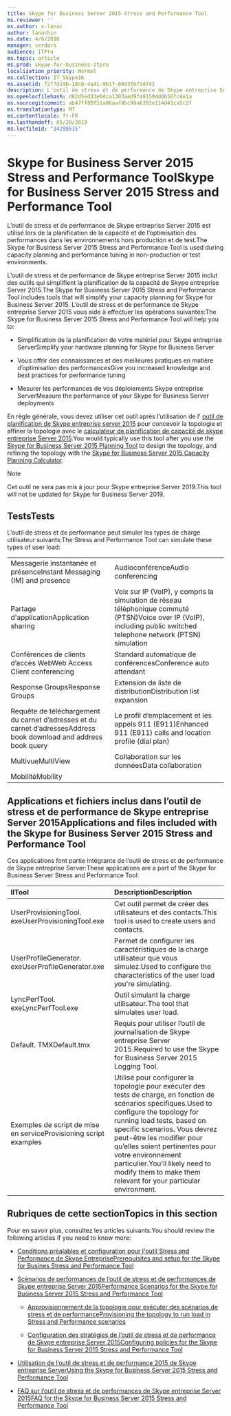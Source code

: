 ```yaml
---
title: Skype for Business Server 2015 Stress and Performance Tool
ms.reviewer: ''
ms.author: v-lanac
author: lanachin
ms.date: 4/6/2016
manager: serdars
audience: ITPro
ms.topic: article
ms.prod: skype-for-business-itpro
localization_priority: Normal
ms.collection: IT_Skype16
ms.assetid: f2f7d19b-18c8-4a41-9b17-80d35b73d742
description: L’outil de stress et de performance de Skype entreprise Server 2015 est utilisé lors de la planification de la capacité et de l’optimisation des performances dans les environnements hors production et de test.
ms.openlocfilehash: d82d5ed33e6dca1303aed9f49150dd6b56fc4e1a
ms.sourcegitcommit: ab47ff88f51a96aaf8bc99a6303e114d41ca5c2f
ms.translationtype: MT
ms.contentlocale: fr-FR
ms.lasthandoff: 05/20/2019
ms.locfileid: "34299515"
---
```

# <a name="skype-for-business-server-2015-stress-and-performance-tool"></a><span data-ttu-id="5fe5c-103">Skype for Business Server 2015 Stress and Performance Tool</span><span class="sxs-lookup"><span data-stu-id="5fe5c-103">Skype for Business Server 2015 Stress and Performance Tool</span></span>
 
<span data-ttu-id="5fe5c-104">L’outil de stress et de performance de Skype entreprise Server 2015 est utilisé lors de la planification de la capacité et de l’optimisation des performances dans les environnements hors production et de test.</span><span class="sxs-lookup"><span data-stu-id="5fe5c-104">The Skype for Business Server 2015 Stress and Performance Tool is used during capacity planning and performance tuning in non-production or test environments.</span></span>
  
<span data-ttu-id="5fe5c-105">L’outil de stress et de performance de Skype entreprise Server 2015 inclut des outils qui simplifient la planification de la capacité de Skype entreprise Server 2015.</span><span class="sxs-lookup"><span data-stu-id="5fe5c-105">The Skype for Business Server 2015 Stress and Performance Tool includes tools that will simplify your capacity planning for Skype for Business Server 2015.</span></span> <span data-ttu-id="5fe5c-106">L’outil de stress et de performance de Skype entreprise Server 2015 vous aide à effectuer les opérations suivantes:</span><span class="sxs-lookup"><span data-stu-id="5fe5c-106">The Skype for Business Server 2015 Stress and Performance Tool will help you to:</span></span>
  
- <span data-ttu-id="5fe5c-107">Simplification de la planification de votre matériel pour Skype entreprise Server</span><span class="sxs-lookup"><span data-stu-id="5fe5c-107">Simplify your hardware planning for Skype for Business Server</span></span>
    
- <span data-ttu-id="5fe5c-108">Vous offrir des connaissances et des meilleures pratiques en matière d’optimisation des performances</span><span class="sxs-lookup"><span data-stu-id="5fe5c-108">Give you increased knowledge and best practices for performance tuning</span></span>
    
- <span data-ttu-id="5fe5c-109">Mesurer les performances de vos déploiements Skype entreprise Server</span><span class="sxs-lookup"><span data-stu-id="5fe5c-109">Measure the performance of your Skype for Business Server deployments</span></span>
    
<span data-ttu-id="5fe5c-110">En règle générale, vous devez utiliser cet outil après l’utilisation de l' [outil de planification de Skype entreprise server 2015](../../management-tools/planning-tool/planning-tool.md) pour concevoir la topologie et affiner la topologie avec le [calculateur de planification de capacité de skype entreprise Server 2015](../../management-tools/capacity-planning-calculator.md).</span><span class="sxs-lookup"><span data-stu-id="5fe5c-110">You would typically use this tool after you use the [Skype for Business Server 2015 Planning Tool](../../management-tools/planning-tool/planning-tool.md) to design the topology, and refining the topology with the [Skype for Business Server 2015 Capacity Planning Calculator](../../management-tools/capacity-planning-calculator.md).</span></span> 

> [!NOTE]
> <span data-ttu-id="5fe5c-111">Cet outil ne sera pas mis à jour pour Skype entreprise Server 2019.</span><span class="sxs-lookup"><span data-stu-id="5fe5c-111">This tool will not be updated for Skype for Business Server 2019.</span></span>
  
## <a name="tests"></a><span data-ttu-id="5fe5c-112">Tests</span><span class="sxs-lookup"><span data-stu-id="5fe5c-112">Tests</span></span>

<span data-ttu-id="5fe5c-113">L’outil de stress et de performance peut simuler les types de charge utilisateur suivants:</span><span class="sxs-lookup"><span data-stu-id="5fe5c-113">The Stress and Performance Tool can simulate these types of user load:</span></span>
  
|||
|:-----|:-----|
|<span data-ttu-id="5fe5c-114">Messagerie instantanée et présence</span><span class="sxs-lookup"><span data-stu-id="5fe5c-114">Instant Messaging (IM) and presence</span></span>  <br/> |<span data-ttu-id="5fe5c-115">Audioconférence</span><span class="sxs-lookup"><span data-stu-id="5fe5c-115">Audio conferencing</span></span>  <br/> |
|<span data-ttu-id="5fe5c-116">Partage d'application</span><span class="sxs-lookup"><span data-stu-id="5fe5c-116">Application sharing</span></span>  <br/> |<span data-ttu-id="5fe5c-117">Voix sur IP (VoIP), y compris la simulation de réseau téléphonique commuté (PTSN)</span><span class="sxs-lookup"><span data-stu-id="5fe5c-117">Voice over IP (VoIP), including public switched telephone network (PTSN) simulation</span></span>  <br/> |
|<span data-ttu-id="5fe5c-118">Conférences de clients d’accès Web</span><span class="sxs-lookup"><span data-stu-id="5fe5c-118">Web Access Client conferencing</span></span>  <br/> |<span data-ttu-id="5fe5c-119">Standard automatique de conférences</span><span class="sxs-lookup"><span data-stu-id="5fe5c-119">Conference auto attendant</span></span>  <br/> |
|<span data-ttu-id="5fe5c-120">Response Groups</span><span class="sxs-lookup"><span data-stu-id="5fe5c-120">Response Groups</span></span>  <br/> |<span data-ttu-id="5fe5c-121">Extension de liste de distribution</span><span class="sxs-lookup"><span data-stu-id="5fe5c-121">Distribution list expansion</span></span>  <br/> |
|<span data-ttu-id="5fe5c-122">Requête de téléchargement du carnet d’adresses et du carnet d’adresses</span><span class="sxs-lookup"><span data-stu-id="5fe5c-122">Address book download and address book query</span></span>  <br/> |<span data-ttu-id="5fe5c-123">Le profil d’emplacement et les appels 911 (E911)</span><span class="sxs-lookup"><span data-stu-id="5fe5c-123">Enhanced 911 (E911) calls and location profile (dial plan)</span></span>  <br/> |
|<span data-ttu-id="5fe5c-124">Multivue</span><span class="sxs-lookup"><span data-stu-id="5fe5c-124">MultiView</span></span>  <br/> |<span data-ttu-id="5fe5c-125">Collaboration sur les données</span><span class="sxs-lookup"><span data-stu-id="5fe5c-125">Data collaboration</span></span>  <br/> |
|<span data-ttu-id="5fe5c-126">Mobilité</span><span class="sxs-lookup"><span data-stu-id="5fe5c-126">Mobility</span></span>  <br/> ||
   
## <a name="applications-and-files-included-with-the-skype-for-business-server-2015-stress-and-performance-tool"></a><span data-ttu-id="5fe5c-127">Applications et fichiers inclus dans l’outil de stress et de performance de Skype entreprise Server 2015</span><span class="sxs-lookup"><span data-stu-id="5fe5c-127">Applications and files included with the Skype for Business Server 2015 Stress and Performance Tool</span></span>

<span data-ttu-id="5fe5c-128">Ces applications font partie intégrante de l’outil de stress et de performance de Skype entreprise Server:</span><span class="sxs-lookup"><span data-stu-id="5fe5c-128">These applications are a part of the Skype for Business Server Stress and Performance Tool:</span></span>
  
|<span data-ttu-id="5fe5c-129">**Il**</span><span class="sxs-lookup"><span data-stu-id="5fe5c-129">**Tool**</span></span>|<span data-ttu-id="5fe5c-130">**Description**</span><span class="sxs-lookup"><span data-stu-id="5fe5c-130">**Description**</span></span>|
|:-----|:-----|
|<span data-ttu-id="5fe5c-131">UserProvisioningTool. exe</span><span class="sxs-lookup"><span data-stu-id="5fe5c-131">UserProvisioningTool.exe</span></span>  <br/> |<span data-ttu-id="5fe5c-132">Cet outil permet de créer des utilisateurs et des contacts.</span><span class="sxs-lookup"><span data-stu-id="5fe5c-132">This tool is used to create users and contacts.</span></span>  <br/> |
|<span data-ttu-id="5fe5c-133">UserProfileGenerator. exe</span><span class="sxs-lookup"><span data-stu-id="5fe5c-133">UserProfileGenerator.exe</span></span>  <br/> |<span data-ttu-id="5fe5c-134">Permet de configurer les caractéristiques de la charge utilisateur que vous simulez.</span><span class="sxs-lookup"><span data-stu-id="5fe5c-134">Used to configure the characteristics of the user load you're simulating.</span></span>  <br/> |
|<span data-ttu-id="5fe5c-135">LyncPerfTool. exe</span><span class="sxs-lookup"><span data-stu-id="5fe5c-135">LyncPerfTool.exe</span></span>  <br/> |<span data-ttu-id="5fe5c-136">Outil simulant la charge utilisateur.</span><span class="sxs-lookup"><span data-stu-id="5fe5c-136">The tool that simulates user load.</span></span>  <br/> |
|<span data-ttu-id="5fe5c-137">Default. TMX</span><span class="sxs-lookup"><span data-stu-id="5fe5c-137">Default.tmx</span></span>  <br/> |<span data-ttu-id="5fe5c-138">Requis pour utiliser l’outil de journalisation de Skype entreprise Server 2015.</span><span class="sxs-lookup"><span data-stu-id="5fe5c-138">Required to use the Skype for Business Server 2015 Logging Tool.</span></span>  <br/> |
|<span data-ttu-id="5fe5c-139">Exemples de script de mise en service</span><span class="sxs-lookup"><span data-stu-id="5fe5c-139">Provisioning script examples</span></span>  <br/> |<span data-ttu-id="5fe5c-140">Utilisé pour configurer la topologie pour exécuter des tests de charge, en fonction de scénarios spécifiques.</span><span class="sxs-lookup"><span data-stu-id="5fe5c-140">Used to configure the topology for running load tests, based on specific scenarios.</span></span> <span data-ttu-id="5fe5c-141">Vous devrez peut-être les modifier pour qu’elles soient pertinentes pour votre environnement particulier.</span><span class="sxs-lookup"><span data-stu-id="5fe5c-141">You'll likely need to modify them to make them relevant for your particular environment.</span></span>  <br/> |
   
## <a name="topics-in-this-section"></a><span data-ttu-id="5fe5c-142">Rubriques de cette section</span><span class="sxs-lookup"><span data-stu-id="5fe5c-142">Topics in this section</span></span>

<span data-ttu-id="5fe5c-143">Pour en savoir plus, consultez les articles suivants:</span><span class="sxs-lookup"><span data-stu-id="5fe5c-143">You should review the following articles if you need to know more:</span></span>
  
- [<span data-ttu-id="5fe5c-144">Conditions préalables et configuration pour l'outil Stress and Performance de Skype Entreprise</span><span class="sxs-lookup"><span data-stu-id="5fe5c-144">Prerequisites and setup for the Skype for Busines Stress and Performance Tool</span></span>](prerequisites-and-setup.md)
    
- [<span data-ttu-id="5fe5c-145">Scénarios de performances de l’outil de stress et de performances de Skype entreprise Server 2015</span><span class="sxs-lookup"><span data-stu-id="5fe5c-145">Performance Scenarios for the Skype for Business Server 2015 Stress and Performance Tool</span></span>](scenarios.md)
    
  - [<span data-ttu-id="5fe5c-146">Approvisionnement de la topologie pour exécuter des scénarios de stress et de performance</span><span class="sxs-lookup"><span data-stu-id="5fe5c-146">Provisioning the topology to run load in Stress and Performance scenarios</span></span>](provisioning-the-topology-to-run-load.md)
    
  - [<span data-ttu-id="5fe5c-147">Configuration des stratégies de l’outil de stress et de performance de Skype entreprise Server 2015</span><span class="sxs-lookup"><span data-stu-id="5fe5c-147">Configuring policies for the Skype for Business Server 2015 Stress and Performance Tool</span></span>](configuring-policies.md)
    
- [<span data-ttu-id="5fe5c-148">Utilisation de l’outil de stress et de performance 2015 de Skype entreprise Server</span><span class="sxs-lookup"><span data-stu-id="5fe5c-148">Using the Skype for Business Server 2015 Stress and Performance Tool</span></span>](using-the-tool.md)
    
- [<span data-ttu-id="5fe5c-149">FAQ sur l’outil de stress et de performances de Skype entreprise Server 2015</span><span class="sxs-lookup"><span data-stu-id="5fe5c-149">FAQ for the Skype for Business Server 2015 Stress and Performance Tool</span></span>](faq.md)
    

